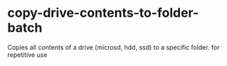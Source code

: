 # copy-drive-contents-to-folder-batch
Copies all contents of a drive (microsd, hdd, ssd) to a specific folder. for repetitive use
